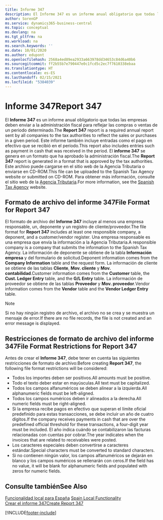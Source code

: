 ```yaml
---
title: Informe 347
description: El Informe 347 es un informe anual obligatorio que todas las empresas deben enviar a la administración fiscal para reflejar las compras o ventas de un periodo determinado. Este informe también incluye entradas como el pago en efectivo que se recibió en el período.
author: SorenGP
ms.service: dynamics365-business-central
ms.topic: conceptual
ms.devlang: na
ms.tgt_pltfrm: na
ms.workload: na
ms.search.keywords: ''
ms.date: 10/01/2020
ms.author: edupont
ms.openlocfilehash: 2568a4ed89ea2933a663978dd34653c84d6a40b6
ms.sourcegitcommit: ff2b55b7e790447e0c1fcd5c2ec7f7610338ebaa
ms.translationtype: HT
ms.contentlocale: es-ES
ms.lasthandoff: 02/15/2021
ms.locfileid: "5384039"
---
```

# <a name="report-347"></a><span data-ttu-id="1adbc-104">Informe 347</span><span class="sxs-lookup"><span data-stu-id="1adbc-104">Report 347</span></span>
<span data-ttu-id="1adbc-105">El **Informe 347** es un informe anual obligatorio que todas las empresas deben enviar a la administración fiscal para reflejar las compras o ventas de un periodo determinado.</span><span class="sxs-lookup"><span data-stu-id="1adbc-105">The **Report 347** report is a required annual report sent by all companies to the tax authorities to reflect the sales or purchases in a given period.</span></span> <span data-ttu-id="1adbc-106">Este informe también incluye entradas como el pago en efectivo que se recibió en el período.</span><span class="sxs-lookup"><span data-stu-id="1adbc-106">This report also includes entries such as payment in cash that was received in the period.</span></span> <span data-ttu-id="1adbc-107">El **informe 347** se genera en un formato que ha aprobado la administración fiscal.</span><span class="sxs-lookup"><span data-stu-id="1adbc-107">The **Report 347** report is generated in a format that is approved by the tax authorities.</span></span> <span data-ttu-id="1adbc-108">Este archivo puede cargarse en el sitio web de la Agencia Tributaria o enviarse en CD-ROM.</span><span class="sxs-lookup"><span data-stu-id="1adbc-108">This file can be uploaded to the Spanish Tax Agency website or submitted on CD-ROM.</span></span> <span data-ttu-id="1adbc-109">Para obtener más información, consulte el sitio web de la [Agencia Tributaria](https://www.agenciatributaria.es/AEAT.internet/en_gb/Inicio.shtml).</span><span class="sxs-lookup"><span data-stu-id="1adbc-109">For more information, see the [Spanish Tax Agency](https://www.agenciatributaria.es/AEAT.internet/en_gb/Inicio.shtml) website.</span></span>  

## <a name="file-format-for-report-347"></a><span data-ttu-id="1adbc-110">Formato de archivo del informe 347</span><span class="sxs-lookup"><span data-stu-id="1adbc-110">File Format for Report 347</span></span>  
<span data-ttu-id="1adbc-111">El formato de archivo del **Informe 347** incluye al menos una empresa responsable, un, deponente y un registro de cliente/proveedor.</span><span class="sxs-lookup"><span data-stu-id="1adbc-111">The file format for **Report 347** includes at least one responsible company, a deponent, and a customer/vendor register.</span></span> <span data-ttu-id="1adbc-112">Una empresa responsable es una empresa que envía la información a la Agencia Tributaria.</span><span class="sxs-lookup"><span data-stu-id="1adbc-112">A responsible company is a company that submits the information to the Spanish Tax Agency.</span></span> <span data-ttu-id="1adbc-113">La información de deponente se obtiene de la tabla **Información empresa** y del formulario de solicitud.</span><span class="sxs-lookup"><span data-stu-id="1adbc-113">Deponent information comes from the **Company Information** table and the request form.</span></span> <span data-ttu-id="1adbc-114">La información de cliente se obtiene de las tablas **Cliente**, **Mov. cliente** y **Mov. contabilidad**.</span><span class="sxs-lookup"><span data-stu-id="1adbc-114">Customer information comes from the **Customer** table, the **Cust. Ledger Entry** table, and the **G/L Entry** table.</span></span> <span data-ttu-id="1adbc-115">La información de proveedor se obtiene de las tablas **Proveedor** y **Mov. proveedor**.</span><span class="sxs-lookup"><span data-stu-id="1adbc-115">Vendor information comes from the **Vendor** table and the **Vendor Ledger Entry** table.</span></span>  

> [!NOTE]  
>  <span data-ttu-id="1adbc-116">Si no hay ningún registro de archivo, el archivo no se crea y se muestra un mensaje de error.</span><span class="sxs-lookup"><span data-stu-id="1adbc-116">If there are no file records, the file is not created and an error message is displayed.</span></span>  

## <a name="file-format-restrictions-for-report-347"></a><span data-ttu-id="1adbc-117">Restricciones de formato de archivo del informe 347</span><span class="sxs-lookup"><span data-stu-id="1adbc-117">File Format Restrictions for Report 347</span></span>  
<span data-ttu-id="1adbc-118">Antes de crear el **Informe 347**, debe tener en cuenta las siguientes restricciones de formato de archivo:</span><span class="sxs-lookup"><span data-stu-id="1adbc-118">Before creating **Report 347**, the following file format restrictions will be considered:</span></span>  

- <span data-ttu-id="1adbc-119">Todos los importes deben ser positivos.</span><span class="sxs-lookup"><span data-stu-id="1adbc-119">All amounts must be positive.</span></span>  
- <span data-ttu-id="1adbc-120">Todo el texto deber estar en mayúsculas.</span><span class="sxs-lookup"><span data-stu-id="1adbc-120">All text must be capitalized.</span></span>  
- <span data-ttu-id="1adbc-121">Todos los campos alfanuméricos se deben alinear a la izquierda.</span><span class="sxs-lookup"><span data-stu-id="1adbc-121">All alphanumeric fields must be left-aligned.</span></span>  
- <span data-ttu-id="1adbc-122">Todos los campos numéricos deben ir alineados a la derecha.</span><span class="sxs-lookup"><span data-stu-id="1adbc-122">All numeric fields must be right-aligned.</span></span>  
- <span data-ttu-id="1adbc-123">Si la empresa recibe pagos en efectivo que superan el límite oficial predefinido para estas transacciones, se debe incluir un año de cuatro dígitos.</span><span class="sxs-lookup"><span data-stu-id="1adbc-123">If the company receives payments in cash that are over the predefined official threshold for these transactions, a four-digit year must be included.</span></span> <span data-ttu-id="1adbc-124">El año indica cuándo se contabilizaron las facturas relacionadas con cuentas por cobrar.</span><span class="sxs-lookup"><span data-stu-id="1adbc-124">The year indicates when the invoices that are related to receivables were posted.</span></span>  
- <span data-ttu-id="1adbc-125">Los caracteres especiales deben convertirse a caracteres estándar.</span><span class="sxs-lookup"><span data-stu-id="1adbc-125">Special characters must be converted to standard characters.</span></span>  
- <span data-ttu-id="1adbc-126">Si no contienen ningún valor, los campos alfanuméricos se dejarán en blanco y los campos numéricos se rellenarán con ceros.</span><span class="sxs-lookup"><span data-stu-id="1adbc-126">If the field has no value, it will be blank for alphanumeric fields and populated with zeros for numeric fields.</span></span>  

## <a name="see-also"></a><span data-ttu-id="1adbc-127">Consulte también</span><span class="sxs-lookup"><span data-stu-id="1adbc-127">See Also</span></span>  
 <span data-ttu-id="1adbc-128">[Funcionalidad local para España](spain-local-functionality.md) </span><span class="sxs-lookup"><span data-stu-id="1adbc-128">[Spain Local Functionality](spain-local-functionality.md) </span></span>  
 [<span data-ttu-id="1adbc-129">Crear el informe 347</span><span class="sxs-lookup"><span data-stu-id="1adbc-129">Create Report 347</span></span>](how-to-create-report-347.md)


[!INCLUDE[footer-include](../../includes/footer-banner.md)]